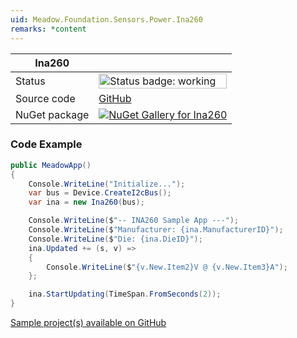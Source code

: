 ```yaml
---
uid: Meadow.Foundation.Sensors.Power.Ina260
remarks: *content
---
```


| Ina260 | |
|--------|--------|
| Status | <img src="https://img.shields.io/badge/Working-brightgreen" style="width: auto; height: -webkit-fill-available;" alt="Status badge: working" /> |
| Source code | [GitHub](https://github.com/WildernessLabs/Meadow.Foundation/tree/main/Source/Meadow.Foundation.Peripherals/Sensors.Power.Ina260) |
| NuGet package | <a href="https://www.nuget.org/packages/Meadow.Foundation.Sensors.Power.Ina260/" target="_blank"><img src="https://img.shields.io/nuget/v/Meadow.Foundation.Sensors.Power.Ina260.svg?label=Meadow.Foundation.Sensors.Power.Ina260" alt="NuGet Gallery for Ina260" /></a> |

### Code Example

```csharp
public MeadowApp()
{
    Console.WriteLine("Initialize...");
    var bus = Device.CreateI2cBus();
    var ina = new Ina260(bus);

    Console.WriteLine($"-- INA260 Sample App ---");
    Console.WriteLine($"Manufacturer: {ina.ManufacturerID}");
    Console.WriteLine($"Die: {ina.DieID}");
    ina.Updated += (s, v) =>
    {
        Console.WriteLine($"{v.New.Item2}V @ {v.New.Item3}A");
    };

    ina.StartUpdating(TimeSpan.FromSeconds(2));
}

```

[Sample project(s) available on GitHub](https://github.com/WildernessLabs/Meadow.Foundation/tree/main/Source/Meadow.Foundation.Peripherals/Sensors.Power.Ina260/Samples/Ina260_Sample)

